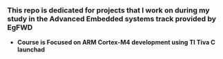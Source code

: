 ### This repo is dedicated for projects that I work on during my study in the Advanced Embedded systems track provided by EgFWD
* **Course is Focused on ARM Cortex-M4 development using TI Tiva C launchad**
 
